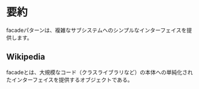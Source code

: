 # 要約
facadeパターンは、複雑なサブシステムへのシンプルなインターフェイスを提供します。

## Wikipedia
facadeとは、大規模なコード（クラスライブラリなど）の本体への単純化されたインターフェイスを提供するオブジェクトである。

